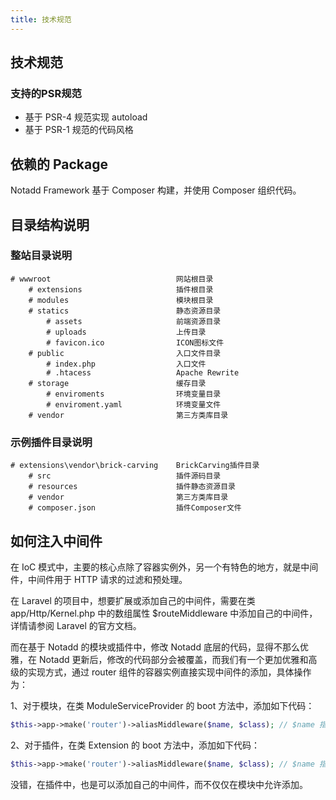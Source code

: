 ```yaml
---
title: 技术规范
---
```



## 技术规范

### 支持的PSR规范

* 基于 PSR-4 规范实现 autoload
* 基于 PSR-1 规范的代码风格

## 依赖的 Package

Notadd Framework 基于 Composer 构建，并使用 Composer 组织代码。

## 目录结构说明

### 整站目录说明

```
# wwwroot                            网站根目录
    # extensions                     插件根目录
    # modules                        模块根目录
    # statics                        静态资源目录
        # assets                     前端资源目录
        # uploads                    上传目录
        # favicon.ico                ICON图标文件
    # public                         入口文件目录
        # index.php                  入口文件
        # .htacess                   Apache Rewrite
    # storage                        缓存目录
        # enviroments                环境变量目录
        # enviroment.yaml            环境变量文件
    # vendor                         第三方类库目录
```

### 示例插件目录说明

```
# extensions\vendor\brick-carving    BrickCarving插件目录
    # src                            插件源码目录
    # resources                      插件静态资源目录
    # vendor                         第三方类库目录
    # composer.json                  插件Composer文件
```

## 如何注入中间件

在 IoC 模式中，主要的核心点除了容器实例外，另一个有特色的地方，就是中间件，中间件用于 HTTP 请求的过滤和预处理。

在 Laravel 的项目中，想要扩展或添加自己的中间件，需要在类 app/Http/Kernel.php 中的数组属性 $routeMiddleware 中添加自己的中间件， 详情请参阅 Laravel 的官方文档。

而在基于 Notadd 的模块或插件中，修改 Notadd 底层的代码，显得不那么优雅，在 Notadd 更新后，修改的代码部分会被覆盖，而我们有一个更加优雅和高级的实现方式，通过 router 组件的容器实例直接实现中间件的添加，具体操作为：

1、对于模块，在类 ModuleServiceProvider 的 boot 方法中，添加如下代码：

```php
$this->app->make('router')->aliasMiddleware($name, $class); // $name 指代中间名字，$class 指代中间件类。
```

2、对于插件，在类 Extension 的 boot 方法中，添加如下代码：

```php
$this->app->make('router')->aliasMiddleware($name, $class); // $name 指代中间名字，$class 指代中间件类。
```

没错，在插件中，也是可以添加自己的中间件，而不仅仅在模块中允许添加。
